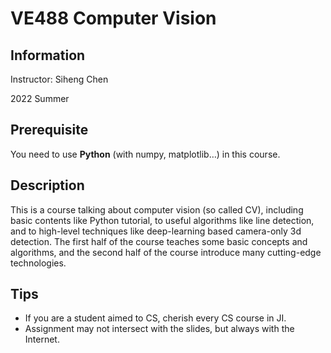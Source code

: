 # VE488 Computer Vision

## Information

Instructor: Siheng Chen

2022 Summer

## Prerequisite

You need to use **Python** (with numpy, matplotlib…) in this course.

## Description

This is a course talking about computer vision (so called CV), including basic contents like Python tutorial, to useful algorithms like line detection, and to high-level techniques like deep-learning based camera-only 3d detection. The first half of the course teaches some basic concepts and algorithms, and the second half of the course introduce many cutting-edge technologies.

## Tips

- If you are a student aimed to CS, cherish every CS course in JI.
- Assignment may not intersect with the slides, but always with the Internet.

 
